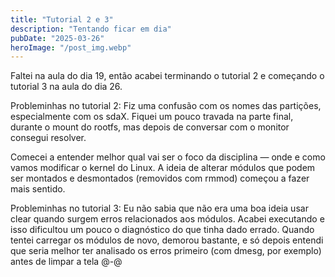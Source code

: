 ```yaml
---
title: "Tutorial 2 e 3"
description: "Tentando ficar em dia"
pubDate: "2025-03-26"
heroImage: "/post_img.webp"
---
```


Faltei na aula do dia 19, então acabei terminando o tutorial 2 e começando o tutorial 3 na aula do dia 26. 

Probleminhas no tutorial 2: Fiz uma confusão com os nomes das partições, especialmente com os sdaX. Fiquei um pouco travada na parte final, durante o mount do rootfs, mas depois de conversar com o monitor consegui resolver.

Comecei a entender melhor qual vai ser o foco da disciplina — onde e como vamos modificar o kernel do Linux. A ideia de alterar módulos que podem ser montados e desmontados (removidos com rmmod) começou a fazer mais sentido.

Probleminhas no tutorial 3: Eu não sabia que não era uma boa ideia usar clear quando surgem erros relacionados aos módulos. Acabei executando e isso dificultou um pouco o diagnóstico do que tinha dado errado. Quando tentei carregar os módulos de novo, demorou bastante, e só depois entendi que seria melhor ter analisado os erros primeiro (com dmesg, por exemplo) antes de limpar a tela @-@
